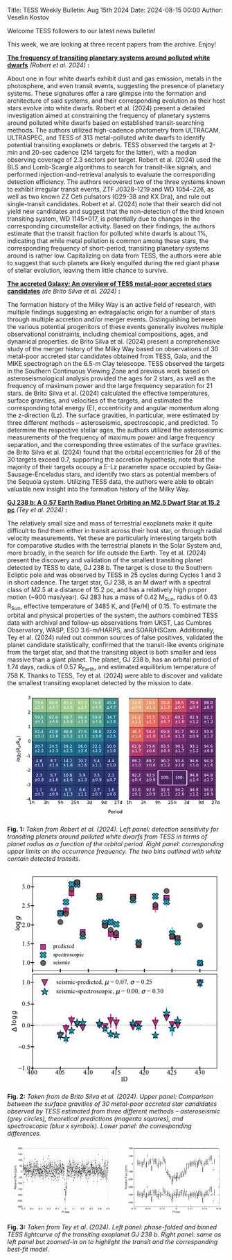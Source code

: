 Title: TESS Weekly Bulletin: Aug 15th 2024
Date: 2024-08-15 00:00
Author: Veselin Kostov

Welcome TESS followers to our latest news bulletin!

This week, we are looking at three recent papers from the archive. Enjoy!


**[The frequency of transiting planetary systems around polluted white dwarfs](https://arxiv.org/abs/2407.21743)** *(Robert et al. 2024)* **:**

About one in four white dwarfs exhibit dust and gas emission, metals in the photosphere, and even transit events, suggesting the presence of planetary systems. These signatures offer a rare glimpse into the formation and architecture of said systems, and their corresponding evolution as their host stars evolve into white dwarfs. Robert et al. (2024) present a detailed investigation aimed at constraining the frequency of planetary systems around polluted white dwarfs based on established transit-searching methods. The authors utilized high-cadence photometry from ULTRACAM, ULTRASPEC, and TESS of 313 metal-polluted white dwarfs to identify potential transiting exoplanets or debris. TESS observed the targets at 2-min and 20-sec cadence (214 targets for the latter), with a median observing coverage of 2.3 sectors per target. Robert et al. (2024) used the BLS and Lomb-Scargle algorithms to search for transit-like signals, and performed injection-and-retrieval analysis to evaluate the corresponding detection efficiency. The authors recovered two of the three systems known to exhibit irregular transit events, ZTF J0328–1219 and WD 1054–226, as well as two known ZZ Ceti pulsators (G29-38 and KX Dra), and rule out single-transit candidates. Robert et al. (2024) note that their search did not yield new candidates and suggest that the non-detection of the third known transiting system, WD 1145+017, is potentially due to changes in the corresponding circumstellar activity. Based on their findings, the authors estimate that the transit fraction for polluted white dwarfs is about 1%, indicating that while metal pollution is common among these stars, the corresponding frequency of short-period, transiting planetary systems around is rather low. Capitalizing on data from TESS, the authors were able to suggest that such planets are likely engulfed during the red giant phase of stellar evolution, leaving them little chance to survive.


**[The accreted Galaxy: An overview of TESS metal-poor accreted stars candidates](https://arxiv.org/abs/2407.18851)** *(de Brito Silva et al. 2024)* **:**

The formation history of the Milky Way is an active field of research, with multiple findings suggesting an extragalactic origin for a number of stars through multiple accretion and/or merger events. Distinguishing between the various potential progenitors of these events generally involves multiple observational constraints, including chemical compositions, ages, and dynamical properties. de Brito Silva et al. (2024) present a comprehensive study of the merger history of the Milky Way based on observations of 30 metal-poor accreted star candidates obtained from TESS, Gaia, and the MIKE spectrograph on the 6.5-m Clay telescope. TESS observed the targets in the Southern Continuous Viewing Zone and previous work based on asteroseismological analysis provided the ages for 2 stars, as well as the frequency of maximum power and the large frequency separation for 21 stars. de Brito Silva et al. (2024) calculated the effective temperatures, surface gravities, and velocities of the targets, and estimated the corresponding total energy (E), eccentricity and angular momentum along the z-direction (Lz). The surface gravities, in particular, were estimated by three different methods – asteroseismic, spectroscopic, and predicted. To determine the respective stellar ages, the authors utilized the asteroseismic measurements of the frequency of maximum power and large frequency separation, and the corresponding three estimates of the surface gravities. de Brito Silva et al. (2024) found that the orbital eccentricities for 28 of the 30 targets exceed 0.7, supporting the accretion hypothesis, note that the majority of their targets occupy a E-Lz parameter space occupied by Gaia-Sausage-Enceladus stars, and identify two stars as potential members of the Sequoia system. Utilizing TESS data, the authors were able to obtain valuable new insight into the formation history of the Milky Way. 

**[GJ 238 b: A 0.57 Earth Radius Planet Orbiting an M2.5 Dwarf Star at 15.2 pc](https://arxiv.org/abs/2407.18199)** *(Tey et al. 2024)* **:**

The relatively small size and mass of terrestrial exoplanets make it quite difficult to find them either in transit across their host star, or through radial velocity measurements. Yet these are particularly interesting targets both for comparative studies with the terrestrial planets in the Solar System and, more broadly, in the search for life outside the Earth. Tey et al. (2024) present the discovery and validation of the smallest transiting planet detected by TESS to date, GJ 238 b. The target is close to the Southern Ecliptic pole and was observed by TESS in 25 cycles during Cycles 1 and 3 in short cadence. The target star, GJ 238, is an M dwarf with a spectral class of M2.5 at a distance of 15.2 pc, and has a relatively high proper motion (~900 mas/year). GJ 283 has a mass of 0.42 M<sub>Sun</sub>, radius of 0.43 R<sub>Sun</sub>, effective temperature of 3485 K, and [Fe/H] of 0.15. To estimate the orbital and physical properties of the system, the authors combined TESS data with archival and follow-up observations from UKST, Las Cumbres Observatory, WASP, ESO 3.6-m/HARPS, and SOAR/HSCam. Additionally, Tey et al. (2024) ruled out common sources of false positives, validated the planet candidate statistically, confirmed that the transit-like events originate from the target star, and that the transiting object is both smaller and less massive than a giant planet. The planet, GJ 238 b, has an orbital period of 1.74 days, radius of 0.57 R<sub>Earth</sub>, and estimated equilibrium temperature of 758 K. Thanks to TESS, Tey et al. (2024) were able to discover and validate the smallest transiting exoplanet detected by the mission to date.


![Robert2024](images/news/Robert_2024_Fig5.png)

**Fig. 1:** *Taken from Robert et al. (2024). Left panel: detection sensitivity for transiting planets around polluted white dwarfs from TESS in terms of planet radius as a function of the orbital period. Right panel: corresponding upper limits on the occurrence frequency. The two bins outlined with white contain detected transits.*

![deBritoSilva2024](images/news/deBritoSilva_2024_Fig3.png)

**Fig. 2:** *Taken from de Brito Silva et al. (2024). Upper panel: Comparison between the surface gravities of 30 metal-poor accreted star candidates observed by TESS estimated from three different methods – asteroseismic (grey circles), theoretical predictions (magenta squares), and spectroscopic (blue x symbols). Lower panel: the corresponding differences.*

![Tey2024](images/news/Tey_2024_Fig2.png)

**Fig. 3:** *Taken from Tey et al. (2024). Left panel: phase-folded and binned TESS lightcurve of the transiting exoplanet GJ 238 b. Right panel: same as left panel but zoomed-in on to highlight the transit and the corresponding best-fit model.*
